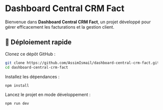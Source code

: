 # Dashboard Central CRM Fact

Bienvenue dans **Dashboard Central CRM Fact**, un projet développé pour gérer efficacement les facturations et la gestion client.

## 🚀 Déploiement rapide

Clonez ce dépôt GitHub :
```bash
git clone https://github.com/AssimIsmail/dashboard-central-crm-fact.git
cd dashboard-central-crm-fact
```

Installez les dépendances :
```bash
npm install
```

Lancez le projet en mode développement :
```bash
npm run dev
```